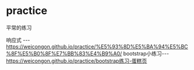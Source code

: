 # practice
平常的练习

响应式 --- https://weicongon.github.io/practice/%E5%93%8D%E5%BA%94%E5%BC%8F%E5%B0%8F%E7%BB%83%E4%B9%A0/
bootstrap小练习---https://weicongon.github.io/practice/bootstrap练习-蛋糕页
